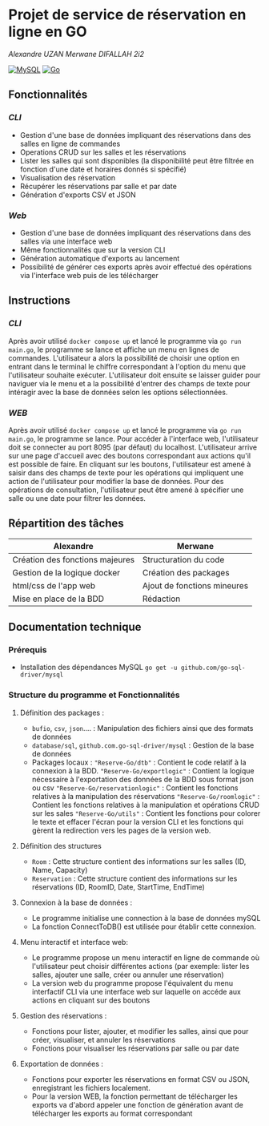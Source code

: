 # Projet de service de réservation en ligne en GO
_Alexandre UZAN
Merwane DIFALLAH
2i2_

[![MySQL](https://img.shields.io/badge/mysql-4479A1.svg?style=for-the-badge&logo=mysql&logoColor=white)](https://www.mysql.com/fr/)
[![Go](https://img.shields.io/badge/go-%2300ADD8.svg?style=for-the-badge&logo=go&logoColor=white)](https://go.dev)



## Fonctionnalités
### _CLI_

- Gestion d'une base de données impliquant des réservations dans des salles en ligne de commandes
- Operations CRUD sur les salles et les réservations
- Lister les salles qui sont disponibles (la disponibilité peut être filtrée en fonction d'une date et horaires donnés si spécifié)
- Visualisation des réservation
- Récupérer les réservations par salle et par date
- Génération d'exports CSV et JSON

### _Web_

- Gestion d'une base de données impliquant des réservations dans des salles via une interface web
- Même fonctionnalités que sur la version CLI
- Génération automatique d'exports au lancement
- Possibilité de générer ces exports après avoir effectué des opérations via l'interface web puis de les télécharger

## Instructions
### _CLI_

Après avoir utilisé ``docker compose up`` et lancé le programme via ``go run main.go``, le programme se lance et affiche un menu en lignes de commandes. 
L'utilisateur a alors la possibilité de choisir une option en entrant dans le terminal le chiffre correspondant à l'option du menu que l'utilisateur souhaite exécuter.
L'utilisateur doit ensuite se laisser guider pour naviguer via le menu et a la possibilité d'entrer des champs de texte pour intéragir avec la base de données selon les options sélectionnées.

### _WEB_

Après avoir utilisé ``docker compose up`` et lancé le programme via ``go run main.go``, le programme se lance. Pour accéder à l'interface web, l'utilisateur doit se connecter au port 8095 (par défaut) du localhost. 
L'utilisateur arrive sur une page d'accueil avec des boutons correspondant aux actions qu'il est possible de faire.
En cliquant sur les boutons, l'utilisateur est amené à saisir dans des champs de texte pour les opérations qui impliquent une action de l'utilisateur pour modifier la base de données. Pour des opérations de consultation, l'utilisateur peut être amené à spécifier une salle ou une date pour filtrer les données.

## Répartition des tâches 

| Alexandre        | Merwane     
| ------|-----
| Création des fonctions majeures	| 	Structuration du code
| Gestion de la logique docker|Création des packages
| html/css de l'app web  	| 	Ajout de fonctions mineures
| Mise en place de la BDD 	| 	Rédaction

## Documentation technique

### Prérequis
- Installation des dépendances MySQL ``go get -u github.com/go-sql-driver/mysql``
### Structure du programme et Fonctionnalités
1. Définition des packages :
    - ``bufio``, ``csv``, ``json``.... : Manipulation des fichiers ainsi que des formats de données
    - ``database/sql``, ``github.com.go-sql-driver/mysql`` : Gestion de la base de données
    - 	Packages locaux :
        ``"Reserve-Go/dtb"`` : Contient le code relatif à la connexion à la BDD.
	    ``"Reserve-Go/exportlogic"`` : Contient la logique nécessaire à l'exportation des données de la BDD sous format json ou csv
	    ``"Reserve-Go/reservationlogic"`` : Contient les fonctions relatives à la manipulation des réservations
        ``"Reserve-Go/roomlogic"`` : Contient les fonctions relatives à la manipulation et opérations CRUD sur les sales
	    ``"Reserve-Go/utils"`` : Contient les fonctions pour colorer le texte et effacer l'écran pour la version CLI et les fonctions qui gèrent la redirection vers les pages de la version web.
2. Définition des structures
    - ``Room`` : Cette structure contient des informations sur les salles (ID, Name, Capacity)
    - ``Reservation`` : Cette structure contient des informations sur les réservations (ID, RoomID, Date, StartTime, EndTime)
 3. Connexion à la base de données :

    - Le programme initialise une connection à la base de données mySQL
    - La fonction ConnectToDB() est utilisée pour établir cette connexion.
    
4. Menu interactif et interface web:

   - Le programme propose un menu interactif en ligne de commande où l'utilisateur peut choisir différentes actions (par exemple: lister les salles, ajouter une salle, créer ou annuler une réservation)
   - La version web du programme propose l'équivalent du menu interfactif CLI via une interface web sur laquelle on accéde aux actions en cliquant sur des boutons

 5. Gestion des réservations :
 
    - Fonctions pour lister, ajouter, et modifier les salles, ainsi que pour créer, visualiser, et annuler les réservations
    - Fonctions pour visualiser les réservations par salle ou par date

6. Exportation de données :

    - Fonctions pour exporter les réservations en format CSV ou JSON, enregistrant les fichiers localement.
    - Pour la version WEB, la fonction permettant de télécharger les exports va d'abord appeler une fonction de génération avant de télécharger les exports au format correspondant
